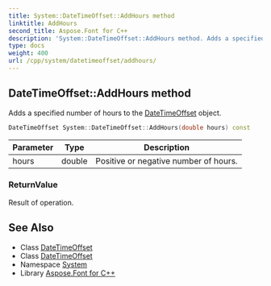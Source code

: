 ```yaml
---
title: System::DateTimeOffset::AddHours method
linktitle: AddHours
second_title: Aspose.Font for C++
description: 'System::DateTimeOffset::AddHours method. Adds a specified number of hours to the DateTimeOffset object in C++.'
type: docs
weight: 400
url: /cpp/system/datetimeoffset/addhours/
---
```

## DateTimeOffset::AddHours method


Adds a specified number of hours to the [DateTimeOffset](../) object.

```cpp
DateTimeOffset System::DateTimeOffset::AddHours(double hours) const
```


| Parameter | Type | Description |
| --- | --- | --- |
| hours | double | Positive or negative number of hours. |

### ReturnValue

Result of operation.

## See Also

* Class [DateTimeOffset](../)
* Class [DateTimeOffset](../)
* Namespace [System](../../)
* Library [Aspose.Font for C++](../../../)
